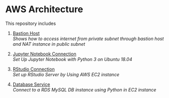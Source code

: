 # AWS Architecture  
This repository includes   
1. [Bastion Host](https://github.com/Khwansiri/AWS-Architecture/blob/master/Bastion%20Host/README.md)  
   *Shows how to access internet from private subnet through bastion host and NAT instance in public subnet* 
  
2. [Jupyter Notebook Connection](https://github.com/Khwansiri/AWS-Architecture/tree/master/Jupyter%20Notebook%20Connection)  
   *Set Up Jupyter Notebook with Python 3 on Ubuntu 18.04*  
   
3. [RStudio Connection](https://github.com/Khwansiri/AWS-Architecture/tree/master/RStudio%20Connection)    
   *Set up RStudio Server by Using AWS EC2 instance*  
   
4. [Database Service](https://github.com/Khwansiri/AWS-Architecture/blob/master/Database%20Service/README.md)   
   *Connect to a RDS MySQL DB instance using Python in EC2 instance*

     
